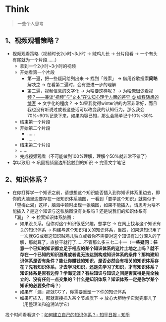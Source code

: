 # Think

> 一些个人思考

## 1、视频观看策略？

- 视频观看策略（视频时长2小时~3小时 -> 贼鸡儿长 -> 分片段看 -> 一个有头有尾就为一个片段……）
  - 拿到一个2小时~3小时的视频
  - 开始看第一个片段
    - 第一遍，把一些疑问给列出来 -> 找到「线索」 -> 借用谷歌搜索**简略**解决之 -> 在看第二遍时，会有更进一步的理解
    - 第二遍，视频信息的文字化 -> 为啥要这样呢？ -> [为啥俺很少看视频？——兼谈“视频”与“文本”在认知心理学方面的差异 @ 编程随想的博客](https://program-think.blogspot.com/2017/08/Some-Reasons-to-Watch-Less-Videos.html) -> 文字化的程度？ -> 如果我觉得winter讲的内容非常好，而且我也没有听说过或者这些话可以改变我的认知行为，那么我会70%~90%记录下来，如果内容已知，那么会简单记个10%~30%
  - 结束第一个片段
  - 开始第二个片段
    - ……
    - ……
  - 结束第二个片段
  - ……
  - 完成视频观看（不可能做到100%理解，理解个50%就非常不错了）
- 学以致用 -> 巩固视频里边所接触到的知识 -> 完善文字笔记

## 2、知识体系？

- 在你打算学一个知识之前，请想想这个知识能否插入到你知识体系里边去，即你的大脑里边要存在一张知识体系脑图，一看到「要学这个知识」就类似于「望梅止渴」这样，脑海中顿时出现一张脑图，如果不能插入，请思考为啥不能插入？是这个知识与这张脑图没有关系吗？还是说我们的知识体系有「漏」？ -> 检索知识体系脑图：
  - 如果没关系，但你对这个知识很感兴趣，想学它 -> 在网上找与这个知识有关的知识体系 -> 构建与这个知识相关的知识体系，当然，如果这知识用了一次就GG或者这知识贼鸡儿独立或者你不需要对这个知识有过分深入的了解，那就算了，直接干就行了……不管那么多三七二十一（**一些疑问：任意一个已知的知识都立足于相应的某个知识体系的这片土地之上吗？就不存在一个已知的知识游离或者说无法达到构成知识体系的条件？那构建知识体系是否有条件？能让你赚钱的知识，是否必然会有相关的知识体系存在？先有知识体系，才去学习知识，还是先学习了知识，才有知识体系？知识体系是否有边界？学海无涯？有些知识与知识之间是否真得是完全独立的、没有任何一点交集的？什么是知识体系？知识体系一定是你学某个知识的必要条件吗？**）
  - 如果有「漏」那就GG了，你需要重塑一下你的知识体系
  - 如果可插入，那就直接插入某个节点旗下 -> 放心大胆地学它就完事儿了（用整理法和追溯法学它）

找个时间看看这个：[如何建立自己的知识体系？- 知乎日报 - 知乎](https://daily.zhihu.com/story/9433908)


